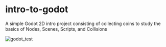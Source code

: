 # intro-to-godot
 A simple Godot 2D intro project consisting of collecting coins to study the basics of Nodes, Scenes, Scripts, and Collisions

![godot_test](https://github.com/IsaacRF/intro-to-godot/assets/2803925/fc0b6c81-33f7-4ebb-aaa4-9ee692d9125f)
